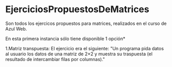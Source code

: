 # EjerciciosPropuestosDeMatrices
Son todos los ejercicos propuestos para matrices, realizados en el curso de Azul Web.

En esta primera instancia sólo tiene disponible 1 opción*

1.Matriz transpuesta: El ejercicio era el siguiente: "Un programa pida datos al usuario los datos de una matriz de 2×2 y muestra su traspuesta (el resultado de intercambiar filas por columnas)."
